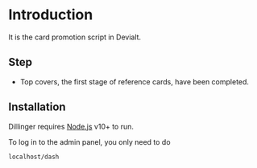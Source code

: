 # Introduction


It is the card promotion script in Devialt.


## Step

- Top covers, the first stage of reference cards, have been completed.




## Installation

Dillinger requires [Node.js](https://nodejs.org/) v10+ to run.

To log in to the admin panel, you only need to do

```sh
localhost/dash
```

   
